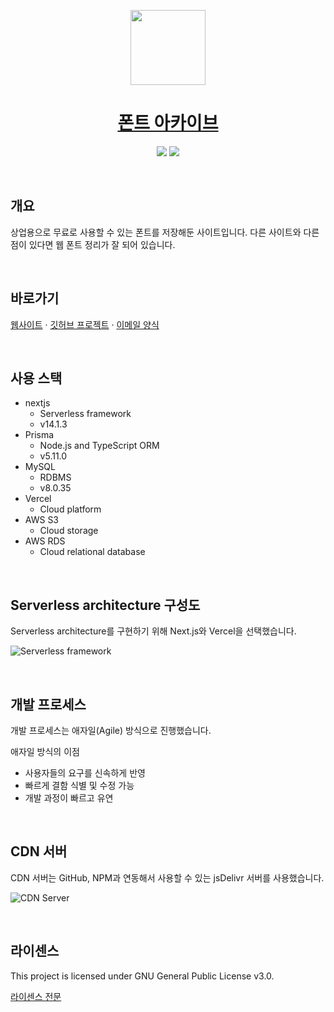 <p align="center">
  <a href="#">
      <img src="https://fonts-archive.s3.ap-northeast-2.amazonaws.com/logo_squared.png" height="120">
      <h1 align="center">폰트 아카이브</h1>
  </a>
  <p align="center">
    <img src="https://img.shields.io/badge/Compatible%20with-Node%20v18.+-%2337873A"/>
    <img src="https://img.shields.io/badge/Protected%20under-GPL%20v3.0-blue"/>
  </p>
</p>

&nbsp;

## 개요

상업용으로 무료로 사용할 수 있는 폰트를 저장해둔 사이트입니다. 다른 사이트와 다른 점이 있다면 웹 폰트 정리가 잘 되어 있습니다.

&nbsp;

## 바로가기

[웹사이트](https://fonts.taedonn.com) · [깃허브 프로젝트](https://github.com/fonts-archive) · [이메일 양식](https://github.com/taedonn/fonts-archive-email-template)

&nbsp;

## 사용 스택

- nextjs
  - Serverless framework
  - v14.1.3
- Prisma
  - Node.js and TypeScript ORM
  - v5.11.0
- MySQL
  - RDBMS
  - v8.0.35
- Vercel
  - Cloud platform
- AWS S3
  - Cloud storage
- AWS RDS
  - Cloud relational database

&nbsp;

## Serverless architecture 구성도

Serverless architecture를 구현하기 위해 Next.js와 Vercel을 선택했습니다.

![Serverless framework](https://fonts-archive.s3.ap-northeast-2.amazonaws.com/readme-serverless-architecture.svg)

&nbsp;

## 개발 프로세스

개발 프로세스는 애자일(Agile) 방식으로 진행했습니다.

애자일 방식의 이점

- 사용자들의 요구를 신속하게 반영
- 빠르게 결함 식별 및 수정 가능
- 개발 과정이 빠르고 유연

&nbsp;

## CDN 서버

CDN 서버는 GitHub, NPM과 연동해서 사용할 수 있는 jsDelivr 서버를 사용했습니다.

![CDN Server](https://fonts-archive.s3.ap-northeast-2.amazonaws.com/readme-cdn-server.svg)

&nbsp;

## 라이센스

This project is licensed under GNU General Public License v3.0.

[라이센스 전문](https://www.gnu.org/licenses/gpl-3.0.html)
